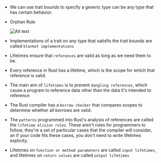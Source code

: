 - We can use trait bounds to specify a generic type can be any type that has certain behavior.

- Orphan Rule

  ![Alt text](imgs/img1.png)

- Implementations of a trait on any type that satisfis the trait bounds are called `blanket implementations`

- Lifetimes ensure that `references` are valid as long as we need them to be.

- Every reference in Rust has a lifetime, which is the scope for which that reference is valid.

- The main aim of `lifetimes` is to prevent `dangling references`, which cause a program to reference data other than the data it's intended to reference

- The Rust compiler has a `borrow checker` that compares scopes to determine whether all borrows are valid.

- The `patterns` programmed into Rust's analysis of references are called the `lifetime elision rules`. These aren't rules for programmers to follow; they're a set of particular cases that the compiler will consider, an if your code fits these cases, you don't need to write lifetimes explicity.

- Lifetimes on `function or method parameters` are called `input lifetimes`, and lifetimes on `return values` are called `output lifetimes`



